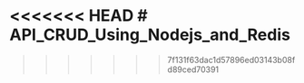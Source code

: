 <<<<<<< HEAD
﻿# API_CRUD_Using_Nodejs_and_Redis
=======

>>>>>>> 7f131f63dac1d57896ed03143b08fd89ced70391
